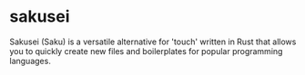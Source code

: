 # sakusei
Sakusei (Saku) is a versatile alternative for 'touch' written in Rust that allows you to quickly create new files and boilerplates for popular programming languages.
